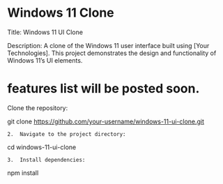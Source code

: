 # Windows 11 Clone


Title: Windows 11 UI Clone

Description:
A clone of the Windows 11 user interface built using [Your Technologies]. This project demonstrates the design and functionality of Windows 11’s UI elements.

# features list will be posted soon.

Clone the repository:

git clone https://github.com/your-username/windows-11-ui-clone.git


	2.	Navigate to the project directory:

cd windows-11-ui-clone


	3.	Install dependencies:

npm install
